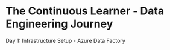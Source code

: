 # The Continuous Learner - Data Engineering Journey

Day 1: Infrastructure Setup - Azure Data Factory
